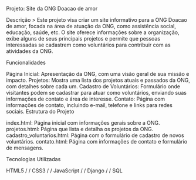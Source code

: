 Projeto: Site da ONG Doacao de amor

Descrição > 
Este projeto visa criar um site informativo para a ONG Doacao de amor, focada na área de atuação da ONG, como assistência social, educação, saúde, etc. O site oferece informações sobre a organização, exibe alguns de seus principais projetos e permite que pessoas interessadas se cadastrem como voluntários para contribuir com as atividades da ONG.

Funcionalidades

Página Inicial: Apresentação da ONG, com uma visão geral de sua missão e impacto.
Projetos: Mostra uma lista dos projetos atuais e passados da ONG, com detalhes sobre cada um.
Cadastro de Voluntários: Formulário onde visitantes podem se cadastrar para atuar como voluntários, enviando suas informações de contato e área de interesse.
Contato: Página com informações de contato, incluindo e-mail, telefone e links para redes sociais.
Estrutura do Projeto

index.html: Página inicial com informações gerais sobre a ONG.
projetos.html: Página que lista e detalha os projetos da ONG.
cadastro_voluntarios.html: Página com o formulário de cadastro de novos voluntários.
contato.html: Página com informações de contato e formulário de mensagens.

Tecnologias Utilizadas

HTML5 / / CSS3 / / JavaScript / / Django / / SQL 

